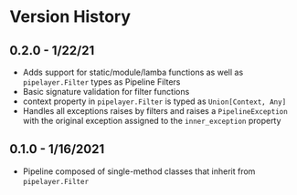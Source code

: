 # Version History

## 0.2.0 - 1/22/21
* Adds support for static/module/lamba functions as well as `pipelayer.Filter` types as Pipeline Filters
* Basic signature validation for filter functions
* context property in `pipelayer.Filter` is typed as `Union[Context, Any]`
* Handles all exceptions raises by filters and raises a `PipelineException` with the original exception assigned to the `inner_exception` property

## 0.1.0 - 1/16/2021
* Pipeline composed of single-method classes that inherit from `pipelayer.Filter`
